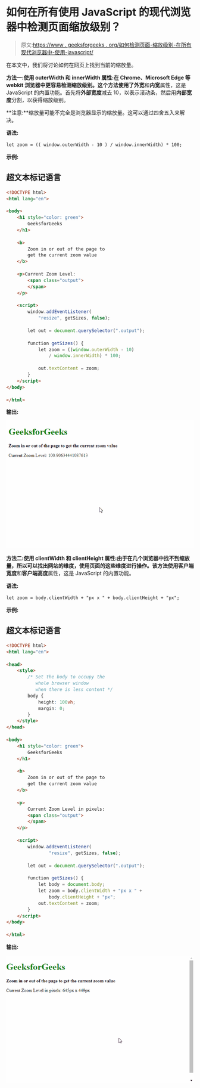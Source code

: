 # 如何在所有使用 JavaScript 的现代浏览器中检测页面缩放级别？

> 原文:[https://www . geeksforgeeks . org/如何检测页面-缩放级别-在所有现代浏览器中-使用-javascript/](https://www.geeksforgeeks.org/how-to-detect-page-zoom-level-in-all-modern-browsers-using-javascript/)

在本文中，我们将讨论如何在网页上找到当前的缩放量。

**方法一:使用 outerWidth 和 innerWidth 属性:**在 Chrome、Microsoft Edge 等 webkit 浏览器中更容易检测缩放级别。这个方法使用了**外宽**和**内宽**属性，这是 JavaScript 的内置功能。首先将**外部宽度**减去 10，以表示滚动条，然后用**内部宽度**分割，以获得缩放级别。

**注意:**缩放量可能不完全是浏览器显示的缩放量。这可以通过四舍五入来解决。

**语法:**

```html
let zoom = (( window.outerWidth - 10 ) / window.innerWidth) * 100;
```

**示例:**

## 超文本标记语言

```html
<!DOCTYPE html>
<html lang="en">

<body>
    <h1 style="color: green">
        GeeksforGeeks
    </h1>

    <b>
        Zoom in or out of the page to
        get the current zoom value
    </b>

    <p>Current Zoom Level:
        <span class="output">
        </span>
    </p>

    <script>
        window.addEventListener(
            "resize", getSizes, false);

        let out = document.querySelector(".output");

        function getSizes() {
            let zoom = ((window.outerWidth - 10)
                / window.innerWidth) * 100;

            out.textContent = zoom;
        }
    </script>
</body>

</html>
```

**输出:**

![](img/4cc7c5af8609737fd2b6a7f3e023d593.png)

**方法二:使用 clientWidth 和 clientHeight 属性:**由于在几个浏览器中找不到缩放量，所以可以找出网站的维度，使用页面的这些维度进行操作。该方法使用**客户端宽度**和**客户端高度**属性，这是 JavaScript 的内置功能。

**语法:**

```html
let zoom = body.clientWidth + "px x " + body.clientHeight + "px";
```

**示例:**

## 超文本标记语言

```html
<!DOCTYPE html>
<html lang="en">

<head>
    <style>
        /* Set the body to occupy the
           whole browser window
           when there is less content */
        body {
            height: 100vh;
            margin: 0;
        }
    </style>
</head>

<body>
    <h1 style="color: green">
        GeeksforGeeks
    </h1>

    <b>
        Zoom in or out of the page to
        get the current zoom value
    </b>

    <p>
        Current Zoom Level in pixels:
        <span class="output">
        </span>
    </p>

    <script>
        window.addEventListener(
                "resize", getSizes, false);

        let out = document.querySelector(".output");

        function getSizes() {
            let body = document.body;
            let zoom = body.clientWidth + "px x " +
                body.clientHeight + "px";
            out.textContent = zoom;
        }
    </script>
</body>

</html>
```

**输出:**

![](img/b0eb74bb19beb6ab682ed2024660c1a9.png)